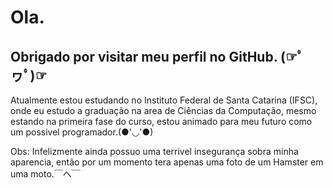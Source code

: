 # Ola.

## Obrigado por visitar meu perfil no GitHub. (☞ﾟヮﾟ)☞

Atualmente estou estudando no Instituto Federal de Santa Catarina (IFSC), onde eu estudo a graduação na area de Ciências da Computação, mesmo estando na primeira fase do curso,
estou animado para meu futuro como um possivel programador.(●'◡'●)

Obs: Infelizmente ainda possuo uma terrivel insegurança sobra minha aparencia, então por um momento tera apenas uma foto de um Hamster em uma moto.￣へ￣
